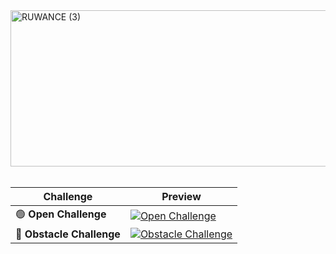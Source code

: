 <img width="1500" height="250" alt="RUWANCE (3)" src="https://github.com/user-attachments/assets/07488556-0451-46ce-97c2-61f67bba9219" />

<br>
<br>


<div align="center">

| Challenge | Preview |
|------------|----------|
| 🟢 **Open Challenge** | [![Open Challenge](https://img.youtube.com/vi/iRfN6pBE0Ac/maxresdefault.jpg)](https://www.youtube.com/watch?v=iRfN6pBE0Ac) |
| 🔴 **Obstacle Challenge** | [![Obstacle Challenge](https://www.youtube.com/watch?v=5Ic2xejqBcA/maxresdefault.jpg)](https://www.youtube.com/watch?v=5Ic2xejqBcA) |

</div>
